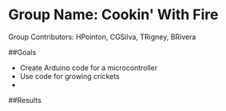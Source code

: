 # Group Name: Cookin' With Fire
Group Contributors: HPointon, CGSilva, TRigney, BRivera

##Goals
  * Create Arduino code for a microcontroller
  * Use code for growing crickets
  * 
##Results
